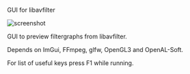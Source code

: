 GUI for libavfilter

![screenshot](https://github.com/richardpl/lavfi-preview/blob/master/assets/demo.gif)

GUI to preview filtergraphs from libavfilter.

Depends on ImGui, FFmpeg, glfw, OpenGL3 and OpenAL-Soft.

For list of useful keys press F1 while running.
